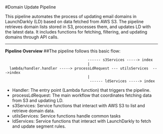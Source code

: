 #Domain Update Pipeline


This pipeline automates the process of updating email domains in LaunchDarkly (LD) based on data fetched from AWS S3. The pipeline retrieves domain lists stored in S3, processes them, and updates LD with the latest data. It includes functions for fetching, filtering, and updating domains through API calls.

---

**Pipeline Overview**
##The pipeline follows this basic flow:



                                          ------ s3Services -----> index
                                          |
      lambda/handler.handler -----> processLdRequest --- utilsServices  --->index
                                          |
                                           ------ ldServices -----> index

* Handler: The entry point (Lambda function) that triggers the pipeline.
* processLdRequest: The main workflow that coordinates fetching data from S3 and updating LD.
* s3Services: Service functions that interact with AWS S3 to list and retrieve domain data.
* utilsServices: Service functions handle common tasks
* ldServices: Service functions that interact with LaunchDarkly to fetch and update segment rules.
